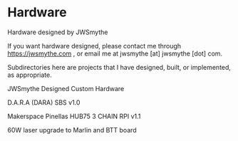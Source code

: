 # Hardware
Hardware designed by JWSmythe

If you want hardware designed, please contact me through https://jwsmythe.com , or email me at jwsmythe [at] jwsmythe [dot] com.

Subdirectories here are projects that I have designed, built, or implemented, as appropriate.

JWSmythe Designed Custom Hardware 

D.A.R.A (DARA) SBS v1.0 

Makerspace Pinellas HUB75 3 CHAIN RPI v1.1

60W laser upgrade to Marlin and BTT board
